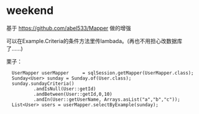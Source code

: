 # weekend

基于 https://github.com/abel533/Mapper 做的增强

可以在Example.Criteria的条件方法里传lambada。(再也不用担心改数据库了......)

栗子：
```
  UserMapper userMapper     = sqlSession.getMapper(UserMapper.class);
  Sunday<User> sunday = Sunday.of(User.class);
  sunday.sundayCriteria()
          .andIsNull(User::getId)
          .andBetween(User::getId,0,10)
          .andIn(User::getUserName, Arrays.asList("a","b","c"));
  List<User> users = userMapper.selectByExample(sunday);
```
